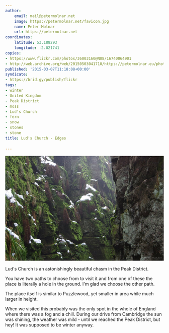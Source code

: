 ```yaml
---
author:
    email: mail@petermolnar.net
    image: https://petermolnar.net/favicon.jpg
    name: Peter Molnar
    url: https://petermolnar.net
coordinates:
    latitude: 53.188293
    longitude: -2.021741
copies:
- https://www.flickr.com/photos/36003160@N08/16740064901
- http://web.archive.org/web/20150503041710/https://petermolnar.eu/photo/luds-church-edges/
published: '2015-03-07T11:18:08+00:00'
syndicate:
- https://brid.gy/publish/flickr
tags:
- winter
- United Kingdom
- Peak District
- moss
- Lud's Church
- fern
- snow
- stones
- stone
title: Lud's Church - Edges

---
```


![](luds-church-edges.jpg)

Lud's Church is an astonishingly beautiful chasm in the Peak District.

You have two paths to choose from to visit it and from one of these the
place is literally a hole in the ground. I'm glad we choose the other
path.

The place itself is similar to Puzzlewood, yet smaller in area while
much larger in height.

When we visited this probably was the only spot in the whole of England
where there was a fog and a chill. During our drive from Cambridge the
sun was shining, the weather was mild - until we reached the Peak
District, but hey! It was supposed to be winter anyway.